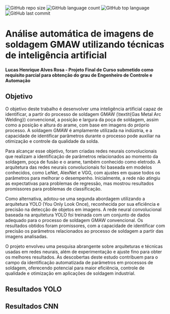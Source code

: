 ![GitHub repo size](https://img.shields.io/github/repo-size/LucasHARosa/IA_GMAW_TG_UnB)
![GitHub language count](https://img.shields.io/github/languages/count/LucasHARosa/IA_GMAW_TG_UnB)
![GitHub top language](https://img.shields.io/github/languages/top/LucasHARosa/IA_GMAW_TG_UnB)
![GitHub last commit](https://img.shields.io/github/last-commit/LucasHARosa/IA_GMAW_TG_UnB)
# Análise automática de imagens de soldagem GMAW utilizando técnicas de inteligência artificial
#### Lucas Henrique Alves Rosa - Projeto Final de Curso submetido como requisito parcial para obtenção do grau de Engenheiro de Controle e Automação

## Objetivo
O objetivo deste trabalho é desenvolver uma inteligência artificial capaz de identificar, a partir do processo de soldagem GMAW (\textit{Gas Metal Arc Welding}) convencional, a posição e largura da poça de soldagem, assim como a posição e altura do arame, com base em imagens do próprio processo. A soldagem GMAW é amplamente utilizada na indústria, e a capacidade de identificar parâmetros durante o processo pode auxiliar na otimização e controle da qualidade da solda.

Para alcançar esse objetivo, foram criadas redes neurais convolucionais que realizam a identificação de parâmetros relacionados ao momento da soldagem, poça de fusão e o arame, também conhecido como eletrodo. A arquitetura das redes neurais convolucionais foi baseada em modelos conhecidos, como LeNet, AlexNet e VGG, com ajustes em quase todos os parâmetros para melhorar o desempenho. Inicialmente, a rede não atingiu as expectativas para problemas de regressão, mas mostrou resultados promissores para problemas de classificação.

Como alternativa, adotou-se uma segunda abordagem utilizando a arquitetura YOLO (You Only Look Once), reconhecida por sua eficiência e precisão na detecção de objetos em imagens. A rede neural convolucional baseada na arquitetura YOLO foi treinada com um conjunto de dados adequado para o processo de soldagem GMAW convencional. Os resultados obtidos foram promissores, com a capacidade de identificar com precisão os parâmetros relacionados ao processo de soldagem a partir das imagens analisadas.

O projeto envolveu uma pesquisa abrangente sobre arquiteturas e técnicas usadas em redes neurais, além de experimentação e ajuste fino para obter os melhores resultados. As descobertas deste estudo contribuem para o campo da identificação automatizada de parâmetros em processos de soldagem, oferecendo potencial para maior eficiência, controle de qualidade e otimização em aplicações de soldagem industrial.

## Resultados YOLO
## Resultados CNN
